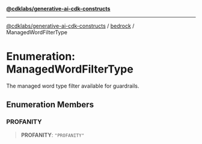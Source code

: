 [**@cdklabs/generative-ai-cdk-constructs**](../../../README.md)

***

[@cdklabs/generative-ai-cdk-constructs](../../../README.md) / [bedrock](../README.md) / ManagedWordFilterType

# Enumeration: ManagedWordFilterType

The managed word type filter available for guardrails.

## Enumeration Members

### PROFANITY

> **PROFANITY**: `"PROFANITY"`
